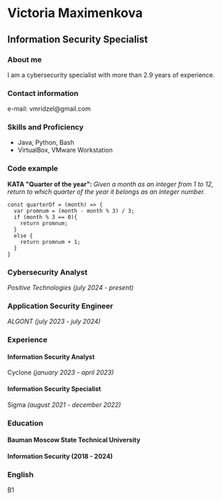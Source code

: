 <html lang="en-US">
<head>
<title>CV</title>
</head>
<body>
<h1>Victoria Maximenkova</h1>

<h2>Information Security Specialist</h2>

<h3>About me</h3>
<p>I am a cybersecurity specialist with more than 2.9 years of experience.</p>

<h3>Contact information</h3>
<p>e-mail: vmridzel@gmail.com</p>

<h3>Skills and Proficiency</h3>
<ul>
  <li>Java, Python, Bash</li>
  <li>VirtualBox, VMware Workstation</li>
</ul>

<h3>Code example</h3>
<p><strong>KATA "Quarter of the year": </strong><em>Given a month as an integer from 1 to 12, return to which quarter of the year it belongs as an integer number.</em></p>
<div class="language-plaintext highlighter-rouge"><div class="highlight"><pre class="highlight"><code>const quarterOf = (month) => {
  var promnum = (month - month % 3) / 3;
  if (month % 3 == 0){
    return promnum;
  }
  else {
    return promnum + 1;
  }
}</code></pre></div></div>

<h3>Cybersecurity Analyst</h3>
<p><i>Positive Technologies (july 2024 - present)</i></p>

<h3>Application Security Engineer</h3>
<p><i>ALGONT (july 2023 - july 2024)</i></p>

<h3>Experience</h3>
<h4>Information Security Analyst</h4>
<p>Cyclone <em>(january 2023 - april 2023)</em></p>
<h4>Information Security Specialist</h4>
<p>Sigma <em>(august 2021 - december 2022)</em></p>

<h3>Education</h3>
<h4>Bauman Moscow State Technical University<h4>
<p>Information Security (2018 - 2024)</p>
  
<h3>English</h3>
<p>B1</p>
</body>
</html>
